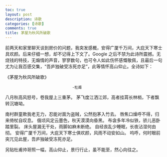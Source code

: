 ```yaml
---
toc: true
layout: post
description: 诗歌
categories: [诗歌]
comments: true
title: 茅屋为秋风所破歌
---
```


前两天和家里聊天谈到房价的问题，我突发感概，安得广厦千万间，大庇天下寒士具欢颜。后来仔细一想，却不记得上下文了。Google 之后不禁为此诗所震撼。无烧钱的特技，无煽情的声音，寥寥数句，也可令人如此伤怀感慨敬佩，且最后一句尤为让我百感交集，“吾庐独破受冻死亦足”，此等情怀高山仰止。全诗如下：

 

《茅屋为秋风所破歌》

                                  -杜甫

 

八月秋高风怒号，卷我屋上三重茅。
茅飞度江洒江郊，高者挂罥长林梢，下者飘转沉塘坳。

南村群童欺我老无力，忍能对面为盗贼，公然抱茅入竹去。
唇焦口燥呼不得，归来倚杖自叹息。
俄顷风定云墨色，秋天漠漠向昏黑。
布衾多年冷似铁，骄儿恶卧踏里裂。
床头屋漏无干处，雨脚如麻未断绝。
自经丧乱少睡眠，长夜沾湿何由彻。
安得广厦千万间，大庇天下寒士俱欢颜，风雨不动安如山。
呜呼，何时眼前突兀见此屋，吾庐独破受冻死亦足。

 

另贴杜甫帅哥照一幅，高山仰止，景行行止，虽不能至，然心向往之。